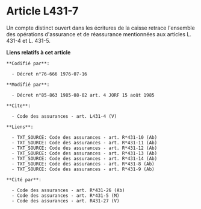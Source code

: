 # Article L431-7

Un compte distinct ouvert dans les écritures de la caisse retrace l'ensemble des opérations d'assurance et de réassurance
mentionnées aux articles L. 431-4 et L. 431-5.

**Liens relatifs à cet article**

	**Codifié par**:

	  - Décret n°76-666 1976-07-16

	**Modifié par**:

	  - Décret n°85-863 1985-08-02 art. 4 JORF 15 août 1985

	**Cite**:

	  - Code des assurances - art. L431-4 (V)

	**Liens**:

	  - TXT_SOURCE: Code des assurances - art. R*431-10 (Ab)
	  - TXT_SOURCE: Code des assurances - art. R*431-11 (Ab)
	  - TXT_SOURCE: Code des assurances - art. R*431-12 (Ab)
	  - TXT_SOURCE: Code des assurances - art. R*431-13 (Ab)
	  - TXT_SOURCE: Code des assurances - art. R*431-14 (Ab)
	  - TXT_SOURCE: Code des assurances - art. R*431-8 (Ab)
	  - TXT_SOURCE: Code des assurances - art. R*431-9 (Ab)

	**Cité par**:

	  - Code des assurances - art. R*431-26 (Ab)
	  - Code des assurances - art. R*431-5 (M)
	  - Code des assurances - art. R431-27 (V)

